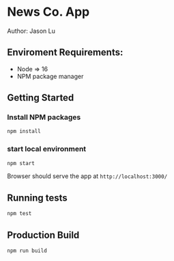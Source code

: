 # News Co. App

Author: Jason Lu

## Enviroment Requirements:

- Node => 16
- NPM package manager

## Getting Started

### Install NPM packages

```bash
npm install
```

### start local environment

```bash
npm start
```

Browser should serve the app at `http://localhost:3000/`

## Running tests

```bash
npm test
```

## Production Build

```bash
npm run build
```
